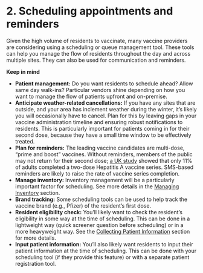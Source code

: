 # 2. Scheduling appointments and reminders

Given the high volume of residents to vaccinate, many vaccine providers are considering using a scheduling or queue management tool. These tools can help you manage the flow of residents throughout the day and across multiple sites. They can also be used for communication and reminders. 

**Keep in mind**

* **Patient management:** Do you want residents to schedule ahead? Allow same day walk-ins? Particular vendors shine depending on how you want to manage the flow of patients upfront and on-premise.
* **Anticipate weather-related cancellations:** If you have any sites that are outside, and your area has inclement weather during the winter, it’s likely you will occasionally have to cancel. Plan for this by leaving gaps in your vaccine administration timeline and ensuring robust notifications to residents. This is particularly important for patients coming in for their second dose, because they have a small time window to be effectively treated.
* **Plan for reminders:** The leading vaccine candidates are multi-dose, “prime and boost” vaccines. Without reminders, members of the public may not return for their second dose; [a UK study](https://bmcpublichealth.biomedcentral.com/articles/10.1186/s12889-019-6693-5) showed that only 11% of adults completed a two-dose Hepatitis A vaccine series. SMS-based reminders are likely to raise the rate of vaccine series completion.
* **Manage inventory:** Inventory management will be a particularly important factor for scheduling. See more details in the [Managing Inventory](7-managing-vaccine-inventory-ongoing.md) section.
* **Brand tracking:** Some scheduling tools can be used to help track the vaccine brand \(e.g., Pfizer\) of the resident’s first dose.
* **Resident eligibility check:** You’ll likely want to check the resident’s eligibility in some way at the time of scheduling. This can be done in a lightweight way \(quick screener question before scheduling\) or in a more heavyweight way. See the [Collecting Patient Information](3-collecting-patient-information-1.md) section for more details.
* **Input patient information:** You’ll also likely want residents to input their patient information at the time of scheduling. This can be done with your scheduling tool \(if they provide this feature\) or with a separate patient registration tool. 

